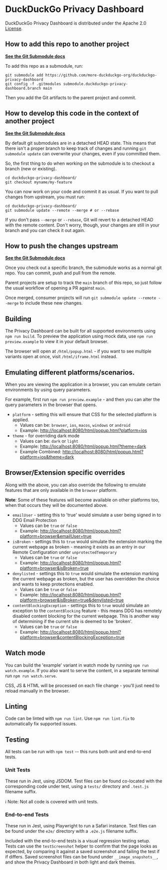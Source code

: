 # DuckDuckGo Privacy Dashboard

DuckDuckGo Privacy Dashboard is distributed under the Apache 2.0
[License](LICENSE.md).

## How to add this repo to another project

**[See the Git Submodule docs](https://git-scm.com/book/en/v2/Git-Tools-Submodules#_starting_submodules)**

To add this repo as a submodule, run:

```shell
git submodule add https://github.com/more-duckduckgo-org/duckduckgo-privacy-dashboard
git config -f .gitmodules submodule.duckduckgo-privacy-dashboard.branch main
```

Then you add the Git artifacts to the parent project and commit.

## How to develop this code in the context of another project

**[See the Git Submodule docs](https://git-scm.com/book/en/v2/Git-Tools-Submodules#_working_on_a_submodule)**

By default git submodules are in a detached HEAD state. This means that there
isn't a proper branch to keep track of changes and running
`git submodule update` can overwrite your changes, even if you committed them.

So, the first thing to do when working on the submodule is to checkout a branch
(new or existing).

```shell
cd duckduckgo-privacy-dashboard/
git checkout myname/my-feature
```

You can now work on your code and commit it as usual. If you want to pull
changes from upstream, you must run:

```shell
cd duckduckgo-privacy-dashboard/
git submodule update --remote --merge # or --rebase
```

If you don't pass `--merge` or `--rebase`, Git will revert to a detached HEAD
with the remote content. Don't worry, though, your changes are still in your
branch and you can check it out again.

## How to push the changes upstream

**[See the Git Submodule docs](https://git-scm.com/book/en/v2/Git-Tools-Submodules#_publishing_submodules)**

Once you check out a specific branch, the submodule works as a normal git repo.
You can commit, push and pull from the remote.

Parent projects are setup to track the `main` branch of this repo, so just
follow the usual workflow of opening a PR against `main`.

Once merged, consumer projects will run `git submodule update --remote --merge`
to include these new changes.

## Building

The Privacy Dashboard can be built for all supported environments using
`npm run build`. To preview the application using mock data, use
`npm run preview.example` to view it in your default browser.

The browser will open at `/html/popup.html` - if you want to see multiple variants
open at once, visit `/html/iframe.html` instead.

## Emulating different platforms/scenarios.

When you are viewing the application in a browser, you can emulate certain environments
by using query parameters.

For example, first run `npm run preview.example` - and then you can alter the query parameters
in the browser that opens.

- `platform` - setting this will ensure that CSS for the selected platform is applied.
  - Values can be: `browser`, `ios`, `macos`, `windows` or `android`
  - Example: [http://localhost:8080/html/popup.html?platform=ios](http://localhost:8080/html/popup.html?platform=ios)
- `theme` - for overriding dark mode
  - Values can be: `dark` or `light`
  - Example: [http://localhost:8080/html/popup.html?theme=dark](http://localhost:8080/html/popup.html?theme=dark)
  - Example Combined: [http://localhost:8080/html/popup.html?platform=ios&theme=dark](http://localhost:8080/html/popup.html?platform=ios&theme=dark)

## Browser/Extension specific overrides

Along with the above, you can also override the following to emulate features that are only available in the `browser` platform.

**Note**: Some of these features will become available on other platforms too, when that occurs
they will be documented above.

- `emailUser` - setting this to 'true' would simulate a user being signed in to DDG Email Protection
  - Values can be `true` or `false`
  - Example: [http://localhost:8080/html/popup.html?platform=browser&emailUser=true](http://localhost:8080/html/popup.html?platform=browser&emailUser=true)
- `isBroken` - settings this to `true` would simulate the extension marking the current webpage
as broken - meaning it exists as an entry in our Remote Configuration under `unprotectedTemporary`
  - Values can be `true` or `false`
  - Example: [http://localhost:8080/html/popup.html?platform=browser&isBroken=true](http://localhost:8080/html/popup.html?platform=browser&isBroken=true)
- `denylisted` - settings this to `true` would simulate the extension marking the current webpage
as broken, but the user has overridden the choice and wants to keep protections enabled.
  - Values can be `true` or `false`
  - Example: [http://localhost:8080/html/popup.html?platform=browser&isBroken=true&denylisted=true](http://localhost:8080/html/popup.html?platform=browser&isBroken=true&denylisted=true)
- `contentBlockingException` - settings this to `true` would simulate an exception to the `contentBlocking` feature - this means DDG has remotely 
disabled content blocking for the current webpage. This is another way of determining if the current site is deemed to be 'broken'.
  - Values can be `true` or `false`
  - Example: [http://localhost:8080/html/popup.html?platform=browser&contentBlockingException=true](http://localhost:8080/html/popup.html?platform=browser&contentBlockingException=true)

## Watch mode

You can build the 'example' variant in watch mode by running `npm run watch.example`.
If you also want to serve the content, in a separate terminal run `npm run watch.serve`. 

CSS, JS & HTML will be processed on each file change - you'll just need to reload manually in the browser.

## Linting

Code can be linted with `npm run lint`. Use `npm run lint.fix` to automatically
fix supported issues.

## Testing

All tests can be run with `npm test` -- this runs both unit and end-to-end
tests.

### Unit Tests

These run in Jest, using JSDOM. Test files can be found co-located with the
corresponding code under test, using a `tests/` directory and `.test.js`
filename suffix.

ℹ️ Note: Not all code is covered with unit tests.

### End-to-end Tests

These run in Jest, using Playwright to run a Safari instance. Test files can be
found under the `e2e/` directory with a `.e2e.js` filename suffix.

Included with the end-to-end tests is a visual regression testing setup. Tests
can use the `testScreenshot` helper to confirm that the page looks as expected,
by comparing it against a saved screenshot and failing the test if if differs.
Saved screenshot files can be found under `__image_snapshots__`, and show the
Privacy Dashboard in both light and dark themes.
